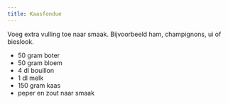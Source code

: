 ```yaml
---
title: Kaasfondue
---
```

Voeg extra vulling toe naar smaak. Bijvoorbeeld ham, champignons, ui of bieslook.

* 50 gram boter
* 50 gram bloem
* 4 dl bouillon
* 1 dl melk
* 150 gram kaas
* peper en zout naar smaak
